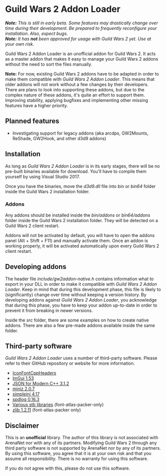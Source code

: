 # Guild Wars 2 Addon Loader
***Note:** This is still in early beta. Some features may drastically change over time during their development. Be prepared to frequently reconfigure your installation. Also, expect bugs.*  
***Note:** It has **not** been approved for usage with Guild Wars 2 yet. Use at your own risk.*

Guild Wars 2 Addon Loader is an unofficial addon for Guild Wars 2.
It acts as a master addon that makes it easy to manage your Guild Wars 2 addons without the need to sort the files manually.

**Note:** For now, existing Guild Wars 2 addons have to be adapted in order to make them compatible with *Guild Wars 2 Addon Loader*.
This means that older addons will not work without a few changes by their developers.
There are plans to look into supporting these addons, but due to the complex nature of these addons, it's quite an effort to support them.
Improving stability, applying bugfixes and implementing other missing features have a higher priority.

## Planned features
- Investigating support for legacy addons (aka arcdps, GW2Mounts, ReShade, GW2Hook, and other d3d9 addons)

## Installation
As long as *Guild Wars 2 Addon Loader* is in its early stages, there will be no pre-built binaries available for download.
You'll have to compile them yourself by using Visual Studio 2017.

Once you have the binaries, move the *d3d9.dll* file into *bin* or *bin64* folder inside the Guild Wars 2 installation folder.

### Addons
Any addons should be installed inside the *bin/addons* or *bin64/addons* folder inside the Guild Wars 2 installation folder.
They will be detected on a Guild Wars 2 client restart.

Addons will not be activated by default, you will have to open the addons panel (Alt + Shift + F11) and manually activate them.
Once an addon is working properly, it will be activated automatically upon every Guild Wars 2 client restart.

## Developing addons
The header file *include/gw2addon-native.h* contains information what to export in your DLL in order to make it compatible with *Guild Wars 2 Addon Loader*.
Keep in mind that during this development phase, this file is likely to (significantly) change over time without keeping a version history.
By developing addons against *Guild Wars 2 Addon Loader*, you acknowledge that during this phase, you have to keep your addon up-to-date in order to prevent it from breaking in newer versions.

Inside the *src* folder, there are some examples on how to create native addons.
There are also a few pre-made addons available inside the same folder.

## Third-party software
*Guild Wars 2 Addon Loader* uses a number of third-party software.
Please refer to their GitHub repository or website for more information.

- [IconFontCppHeaders](https://github.com/juliettef/IconFontCppHeaders)
- [ImGui 1.53](https://github.com/ocornut/imgui)
- [JSON for Modern C++ 3.1.2](https://github.com/nlohmann/json)
- [miniz 2.0.7](https://github.com/richgel999/miniz)
- [simpleini 4.17](https://github.com/brofield/simpleini)
- [spdlog 0.16.3](https://github.com/gabime/spdlog)
- [Various stb libraries](https://github.com/nothings/stb) (font-atlas-packer-only)
- [zlib 1.2.11](https://zlib.net/) (font-atlas-packer only)

## Disclaimer
This is an **unofficial** library.
The author of this library is not associated with ArenaNet nor with any of its partners.
Modifying Guild Wars 2 through any third party software is not supported by ArenaNet nor by any of its partners.
By using this software, you agree that it is at your own risk and that you assume all responsibility.
There is no warranty for using this software.

If you do not agree with this, please do not use this software.
